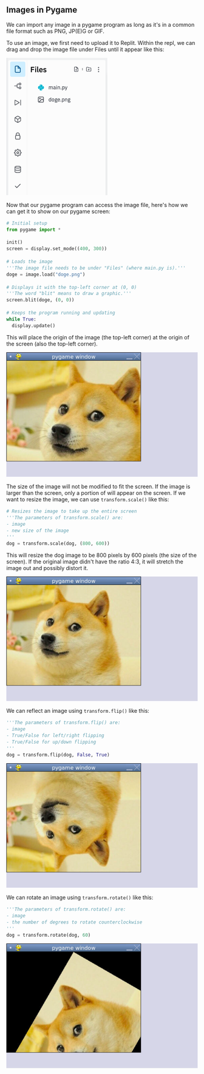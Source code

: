 ## Images in Pygame

We can import any image in a pygame program as long as it's in a common file format such as PNG, JP(E)G or GIF.

To use an image, we first need to upload it to Replit. Within the repl, we can drag and drop the image file under Files until it appear like this:

![](../Images/Image_File.png)

Now that our pygame program can access the image file, here's how we can get it to show on our pygame screen:

```python
# Initial setup
from pygame import *

init()
screen = display.set_mode((400, 300))

# Loads the image
'''The image file needs to be under "Files" (where main.py is).'''
doge = image.load("doge.png")

# Displays it with the top-left corner at (0, 0)
'''The word "blit" means to draw a graphic.'''
screen.blit(doge, (0, 0))

# Keeps the program running and updating
while True:
  display.update()
```

This will place the origin of the image (the top-left corner) at the origin of the screen (also the top-left corner).

![](../Images/Doge_1.png)

The size of the image will not be modified to fit the screen. If the image is larger than the screen, only a portion of will appear on the screen. If we want to resize the image, we can use `transform.scale()` like this:

```python
# Resizes the image to take up the entire screen
'''The parameters of transform.scale() are:
- image
- new size of the image
'''
dog = transform.scale(dog, (800, 600))
```

This will resize the dog image to be 800 pixels by 600 pixels (the size of the screen). If the original image didn't have the ratio 4:3, it will stretch the image out and possibly distort it.

![](../Images/Doge_2.png)

We can reflect an image using `transform.flip()` like this:

```python
'''The parameters of transform.flip() are:
- image
- True/False for left/right flipping
- True/False for up/down flipping
'''
dog = transform.flip(dog, False, True)
```

![](../Images/Doge_3.png)

We can rotate an image using `transform.rotate()` like this:

```python
'''The parameters of transform.rotate() are:
- image
- the number of degrees to rotate counterclockwise
'''
dog = transform.rotate(dog, 60)
```

![](../Images/Doge_4.png)
